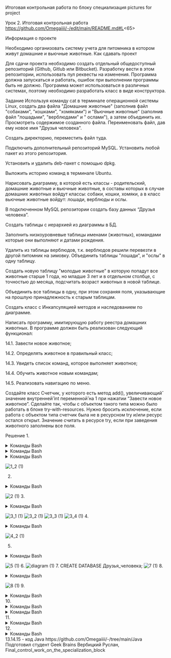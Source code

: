 Итоговая контрольная работа по блоку специализация
pictures for project

Урок 2. Итоговая контрольная работа
https://github.com/Omegaiiii/-/edit/main/README.md#L<65>

Информация о проекте

Необходимо организовать систему учета для питомника в котором живут домашние и вьючные животные.
Как сдавать проект

Для сдачи проекта необходимо создать отдельный общедоступный репозиторий (Github, Gitlub или Bitbucket). Разработку вести в этом репозитории, использовать пул реквесты на изменения. Программа должна запускаться и работать, ошибок при выполнении программы быть не должно. Программа может использоваться в различных системах, поэтому необходимо разработать класс в виде конструктора.

Задание
Используя команду cat в терминале операционной системы Linux, создать два файла "Домашние животные" (заполнив файл "собаками", "кошками", "хомяками") и "Вьючные животные" (заполнив файл "лошадьми", "верблюдами" и " ослами"), а затем объединить их. Просмотреть содержимое созданного файла. Переименовать файл, дав ему новое имя "Друзья человека".

Создать директорию, переместить файл туда.

Подключить дополнительный репозиторий MySQL. Установить любой пакет из этого репозитория.

Установить и удалить deb-пакет с помощью dpkg.

Выложить историю команд в терминале Ubuntu.

Нарисовать диаграмму, в которой есть классы - родительский, домашние животные и вьючные животные, в составы которых в случае домашних животных войдут классы: собаки, кошки, хомяки, а в класс вьючные животные войдут: лошади, верблюды и ослы.

В подключенном MySQL репозитории создать базу данных “Друзья человека”.

Создать таблицы с иерархией из диаграммы в БД.

Заполнить низкоуровневые таблицы именами (животных), командами которые они выполняют и датами рождения.

Удалить из таблицы верблюдов, т.к. верблюдов решили перевезти в другой питомник на зимовку. Объединить таблицы "лошади", и "ослы" в одну таблицу.

Создать новую таблицу "молодые животные" в которую попадут все животные старше 1 года, но младше 3 лет и в отдельном столбце, с точностью до месяца, подсчитать возраст животных в новой таблице.

Объединить все таблицы в одну, при этом сохраняя поля, указывающие на прошлую принадлежность к старым таблицам.

Создать класс с Инкапсуляцией методов и наследованием по диаграмме.

Написать программу, имитирующую работу реестра домашних животных. В программе должен быть реализован следующий функционал:

14.1. Завести новое животное;

14.2. Определять животное в правильный класс;

14.3. Увидеть список команд, которое выполняет животное;

14.4. Обучить животное новым командам;

14.5. Реализовать навигацию по меню.

Создайте класс Счетчик, у которого есть метод add(), увеличивающий̆ значение внутренней̆ int переменной̆ на 1 при нажатии “Завести новое животное”. Сделайте так, чтобы с объектом такого типа можно было работать в блоке try-with-resources. Нужно бросить исключение, если работа с объектом типа счетчик была не в ресурсном try и/или ресурс остался открыт. Значение считать в ресурсе try, если при заведения животного заполнены все поля.

Решение
1.
<details>
<summary>Команды Bash</summary>

cat > "Домашние животные"

Собаки

Кошки

Хомяки

'Ctrl+d'

</details>
<details>
<summary>Команды Bash</summary>

cat > "Вьючные животные"


Лошади

Верблюды

Ослы

'Ctrl+d'

</details>
<details>
<summary>Команды Bash</summary>

cat "Домашние животные" "Вьючные животные" > Animals


cat Animals

mv "Animals" "Друзья человека"

</details>

![1_2 (1)](https://github.com/Omegaiiii/-/assets/136469312/1087fde5-9bd5-4df8-8f9e-ba8ce245d589)

2.
<details>
<summary>Команды Bash</summary>

mkdir folder_for_attestation

mv 'Друзья человека' folder_for_attestation/

ls

cd folder_for_attestation/

ls

</details>

![2 (1)](https://github.com/Omegaiiii/-/assets/136469312/d998c475-315f-46e1-9c96-20e03c07e71e)
3.
<details>
<summary>Команды Bash</summary>

sudo apt-get update

sudo apt update

sudo apt install mysql-server

sudo service mysql status

</details>

![3_1 (1)](https://github.com/Omegaiiii/-/assets/136469312/e5d7e720-ef14-43e0-bcf8-5aeb035c9d52)
![3_2 (1)](https://github.com/Omegaiiii/-/assets/136469312/f7ab7450-b2bf-4e46-b994-3f1decadddb3)
![3_3 (1)](https://github.com/Omegaiiii/-/assets/136469312/2c8ef4f1-887f-4a6b-83bf-4fee168c85bb)
![3_4 (1)](https://github.com/Omegaiiii/-/assets/136469312/d083facb-79ef-45f3-b1a1-7885a7a4c069)
4.

<details>
<summary>Команды Bash</summary>

wget http://ftp.us.debian.org/debian/pool/main/s/sl/sl_5.02-1_amd64.deb

sudo dpkg -i sl_5.02-1_amd64.deb

sudo dpkg -r sl

</details>

![4_2 (1)](https://github.com/Omegaiiii/-/assets/136469312/9679e485-9200-4543-9cc5-07d572a219a0)

5.
<details>
<summary>Команды Bash</summary>

  730  mkdir attestation

  731  cd attestation/

  732  cat > Домашние животные

  733  cat > "Домашние животные"

  734  cat > "Вьючные животные"

  735  cat "Домашние животные" "Вьючные животные" > Animals 

  736  cat Animals

  737  mv "Animals" "Друзья человека"

  738  clear

  739  mkdir folder_for_attestation && mv "Друзья человека" /attestation/folder_for_attestation 

  740  ls

  741  rmdir folder_for_attestation/

  742  ls

  743  clear

  744  mkdir folder_for_attestation

  745  mv "Друзья человека" /attestation/folder_for_attestation

  746  mv "Друзья человека" attestation/folder_for_attestation

  747  ls

  748  mkdir folder_for_attestation

  749  rmdir folder_for_attestation

  750  clear

  751  mkdir folder_for_attestation

  752  mv 'Друзья человека' attestation/folder_for_attestation/

  753  mv 'Друзья человека' folder_for_attestation/

  754  ls

  755  cd folder_for_attestation/

  756  ls

  757  clear

  758  cd..

  759  cd.

  760  cd..

  761  cd 

  762  cd attestation/

  763  clear

  764  sudo apt-get update

  765  sudo apt update

  766  sudo apt install mysql

  767  sudo apt install mysql-server

  768  sudo service mysql status

  769  clear

  770  wget http://ftp.us.debian.org/debian/pool/main/s/sl/sl_5.02-1_amd64.deb

  771  sudo dpkg -i sl_5.02-1_amd64.deb

  772  sudo dpkg -r sl

  773  clear

  774  history


</details>

![5 (1)](https://github.com/Omegaiiii/-/assets/136469312/8863cd53-631a-4460-ae9d-1bad4c9e2b29)
6.
![diagram (1)](https://github.com/Omegaiiii/-/assets/136469312/a601f894-8945-4723-98f4-b32167d7ea0a)
7.
CREATE DATABASE Друзья_человека;
![7 (1)](https://github.com/Omegaiiii/-/assets/136469312/a5769b83-6f93-455b-8fb9-523b31a65ed2)
8.
<details>
<summary>Команды Bash</summary>

CREATE TABLE Родительский_класс (

  id INT PRIMARY KEY AUTO_INCREMENT,
  
  тип VARCHAR(50)
);


CREATE TABLE Домашние_животные (

  id INT PRIMARY KEY,
  
  вид VARCHAR(50),
  
  FOREIGN KEY (id) REFERENCES Родительский_класс(id)
  
);


CREATE TABLE Собаки (

  id INT PRIMARY KEY,
  
  имя VARCHAR(50),
  
  команда VARCHAR(50),
  
  дата_рождения DATE,
  
  FOREIGN KEY (id) REFERENCES Домашние_животные(id)
  
);


CREATE TABLE Кошки (

  id INT PRIMARY KEY,
  
  имя VARCHAR(50),
  
  команда VARCHAR(50),
  
  дата_рождения DATE,
  
  FOREIGN KEY (id) REFERENCES Домашние_животные(id)
  
);


CREATE TABLE Хомяки (

  id INT PRIMARY KEY,
  
  имя VARCHAR(50),
  
  команда VARCHAR(50),
  
  дата_рождения DATE,
  
  FOREIGN KEY (id) REFERENCES Домашние_животные(id)
  
);


CREATE TABLE Вьючные_животные (

  id INT PRIMARY KEY,

  вид VARCHAR(50),
  
  FOREIGN KEY (id) REFERENCES Родительский_класс(id)
  
);


CREATE TABLE Лошади (

  id INT PRIMARY KEY,
  
  имя VARCHAR(50),
  
  команда VARCHAR(50),
  
  дата_рождения DATE,
  
  FOREIGN KEY (id) REFERENCES Вьючные_животные(id)
  
);


CREATE TABLE Верблюды (

  id INT PRIMARY KEY,
  
  имя VARCHAR(50),
  
  команда VARCHAR(50),
  
  дата_рождения DATE,

  FOREIGN KEY (id) REFERENCES Вьючные_животные(id)
  
);


CREATE TABLE Ослы (

  id INT PRIMARY KEY,
  
  имя VARCHAR(50),
  
  команда VARCHAR(50),
  
  дата_рождения DATE,
  
  FOREIGN KEY (id) REFERENCES Вьючные_животные(id)
  
);

show databases;

show tables;

</details>

![8 (1)](https://github.com/Omegaiiii/-/assets/136469312/a3841270-8208-4ad2-81df-2d03869f1fde)
9.
<details>
<summary>Команды Bash</summary>

INSERT INTO Верблюды ( имя, команда, дата_рождения)

VALUES ('Зефир', 'Но, пошел', '2019-09-01'),

       ('Багдад', 'На месте' '2020-11-12'),
       
       ('Скорость', 'Ждать' '2021-04-05');
       

INSERT INTO Кошки ( имя, команда, дата_рождения)

VALUES ('Маркиз', 'Кис-кис', '2021-01-20'),

       ('Снежка', 'Давай играть', '2022-03-08');
       

INSERT INTO Лошади ( имя, команда, дата_рождения)

VALUES ('Спирит', 'Но', '2020-01-21'),

       ('Воронок', 'Бррррр', '2022-03-08');
       

INSERT INTO Ослы ( имя, команда, дата_рождения)

VALUES ('Нарик', 'Пошёл', '2019-01-21'),

       ('Степан', 'Стой', '2021-03-08');
       

INSERT INTO Собаки ( имя, команда, дата_рождения)

VALUES ('Шарик', 'Дай лапу', '2019-01-21'),

       ('Бим', 'Лежать', '2020-03-08');

       

INSERT INTO Хомяки ( имя, команда, дата_рождения)

VALUES ('Долгожитель', 'Кушать', '2022-01-21'),

       ('Хома', 'Отойди', '2023-03-08');

       

</details>
10.
<details>
<summary>Команды Bash</summary>

TRUNCATE TABLE Верблюды;

</details>
<details>
<summary>Команды Bash</summary>

CREATE TABLE Парнокопытные AS

SELECT * FROM Лошади

UNION

SELECT * FROM Ослы;

</details>
11.
<details>
<summary>Команды Bash</summary>

CREATE TABLE Парнокопытные AS

SELECT *, TIMESTAMPDIFF(MONTH, дата_рождения, CURDATE()) AS возраст_в_месяцах

FROM (

    SELECT 'Собаки' AS тип_животного, имя, команда, дата_рождения FROM Собаки
    
    UNION ALL
    
    SELECT 'Кошки' AS тип_животного, имя, команда, дата_рождения FROM Кошки
    
    UNION ALL
    
    SELECT 'Хомяки' AS тип_животного, имя, команда, дата_рождения FROM Хомяки
    
    UNION ALL
    
    SELECT 'Лошади' AS тип_животного, имя, команда, дата_рождения FROM Лошади
    
    UNION ALL
    
    SELECT 'Ослы' AS тип_животного, имя, команда, дата_рождения FROM Ослы
    
) AS животные

WHERE дата_рождения >= DATE_SUB(CURDATE(), INTERVAL 3 YEAR)

AND дата_рождения <= DATE_SUB(CURDATE(), INTERVAL 1 YEAR);


</details>
12.
<details>
<summary>Команды Bash</summary>

CREATE TABLE Полный_состав AS

SELECT 'Собаки' AS тип_животного, имя, команда, дата_рождения FROM Собаки

UNION ALL

SELECT 'Кошки' AS тип_животного, имя, команда, дата_рождения FROM Кошки

UNION ALL

SELECT 'Хомяки' AS тип_животного, имя, команда, дата_рождения FROM Хомяки

UNION ALL

SELECT 'Лошади' AS тип_животного, имя, команда, дата_рождения FROM Лошади

UNION ALL

SELECT 'Ослы' AS тип_животного, имя, команда, дата_рождения FROM Ослы;



</details>
13.14.15 - код Java https://github.com/Omegaiiii/-/tree/main/Java
Подготовил студент Geek Brains Вербицкий Руслан, Final_control_work_on_the_specialization_block



